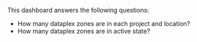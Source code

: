 This dashboard answers the following questions:

- How many dataplex zones are in each project and location?
- How many dataplex zones are in active state?